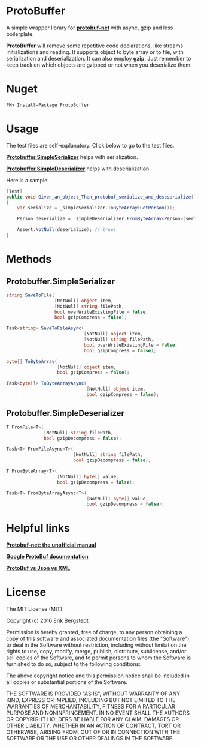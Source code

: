 # ProtoBuffer

A simple wrapper library for **[protobuf-net](https://github.com/mgravell/protobuf-net)** with async, gzip and
less boilerplate.

**ProtoBuffer** will remove some repetitive code declarations, like streams initializations and reading. It supports object to byte array or to file, with serialization and deserialization. It can also employ **gzip**. Just remember to keep track on which objects are gzipped or not when you deserialize them.

# Nuget

    PM> Install-Package ProtoBuffer

# Usage

The test files are self-explanatory. Click below to go to the test files.

**[Protobuffer.SimpleSerializer](https://github.com/ebergstedt/ProtoBuffer/blob/master/ProtoBuffer.Test/SimpleSerializer_Test.cs)** helps with serialization.

**[Protobuffer.SimpleDeserializer](https://github.com/ebergstedt/ProtoBuffer/blob/master/ProtoBuffer.Test/SimpleDeserializer_Test.cs)** helps with deserialization.

Here is a sample:

```C#
[Test]
public void Given_an_object_Then_protobuf_serialize_and_deseserialize()
{
    var serialize = _simpleSerializer.ToByteArray(GetPerson());

    Person deserialize = _simpleDeserializer.FromByteArray<Person>(serialize);

    Assert.NotNull(deserialize); // true!
}
```

# Methods

## Protobuffer.SimpleSerializer
```C#
string SaveToFile(
				  [NotNull] object item,
				  [NotNull] string filePath,
				  bool overWriteExistingFile = false,
				  bool gzipCompress = false);

Task<string> SaveToFileAsync(
							 [NotNull] object item, 
							 [NotNull] string filePath, 
							 bool overWriteExistingFile = false, 
							 bool gzipCompress = false);

byte[] ToByteArray(
				   [NotNull] object item,
				   bool gzipCompress = false);

Task<byte[]> ToByteArrayAsync(
							  [NotNull] object item,
							  bool gzipCompress = false);        
```

## Protobuffer.SimpleDeserializer
```C#
T FromFile<T>(
			  [NotNull] string filePath, 
			  bool gzipDecompress = false);

Task<T> FromFileAsync<T>(
						 [NotNull] string filePath,
						 bool gzipDecompress = false);

T FromByteArray<T>(
				   [NotNull] byte[] value,
				   bool gzipDecompress = false);

Task<T> FromByteArrayAsync<T>(
							  [NotNull] byte[] value,
							  bool gzipDecompress = false);
```

# Helpful links

**[Protobuf-net: the unofficial manual](http://www.codeproject.com/Articles/642677/Protobuf-net-the-unofficial-manual)**

**[Google ProtoBuf documentation](https://developers.google.com/protocol-buffers/docs/overview)**

**[ProtoBuf vs Json vs XML](http://stackoverflow.com/questions/14028293/google-protocol-buffers-vs-json-vs-xml)**



# License

The MIT License (MIT)

Copyright (c) 2016 Erik Bergstedt

Permission is hereby granted, free of charge, to any person obtaining a copy
of this software and associated documentation files (the "Software"), to deal
in the Software without restriction, including without limitation the rights
to use, copy, modify, merge, publish, distribute, sublicense, and/or sell
copies of the Software, and to permit persons to whom the Software is
furnished to do so, subject to the following conditions:

The above copyright notice and this permission notice shall be included in all
copies or substantial portions of the Software.

THE SOFTWARE IS PROVIDED "AS IS", WITHOUT WARRANTY OF ANY KIND, EXPRESS OR
IMPLIED, INCLUDING BUT NOT LIMITED TO THE WARRANTIES OF MERCHANTABILITY,
FITNESS FOR A PARTICULAR PURPOSE AND NONINFRINGEMENT. IN NO EVENT SHALL THE
AUTHORS OR COPYRIGHT HOLDERS BE LIABLE FOR ANY CLAIM, DAMAGES OR OTHER
LIABILITY, WHETHER IN AN ACTION OF CONTRACT, TORT OR OTHERWISE, ARISING FROM,
OUT OF OR IN CONNECTION WITH THE SOFTWARE OR THE USE OR OTHER DEALINGS IN THE
SOFTWARE.